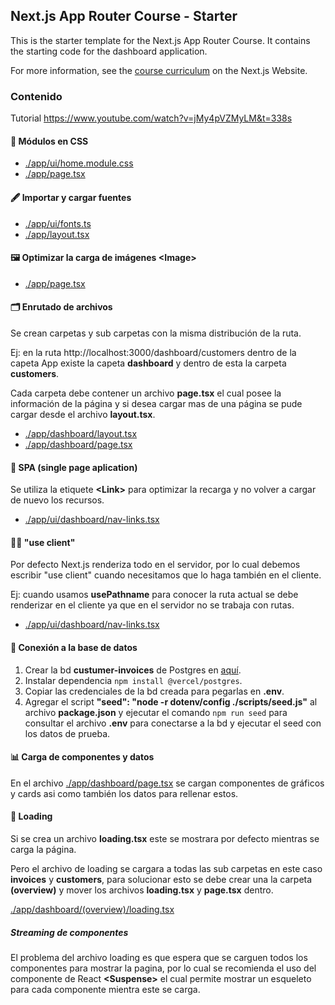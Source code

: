 ## Next.js App Router Course - Starter

This is the starter template for the Next.js App Router Course. It contains the starting code for the dashboard application.

For more information, see the [course curriculum](https://nextjs.org/learn) on the Next.js Website.

### Contenido

Tutorial https://www.youtube.com/watch?v=jMy4pVZMyLM&t=338s

#### 🎨 Módulos en CSS

- [./app/ui/home.module.css](./app/ui/home.module.css)
- [./app/page.tsx](./app/page.tsx)

#### 🖋️ Importar y cargar fuentes

- [./app/ui/fonts.ts](./app/ui/fonts.ts)
- [./app/layout.tsx](./app/layout.tsx)

#### 🖼️ Optimizar la carga de imágenes \<Image\>

- [./app/page.tsx](./app/page.tsx)

#### 🗂️ Enrutado de archivos

Se crean carpetas y sub carpetas con la misma distribución de la ruta.

Ej: en la ruta http://localhost:3000/dashboard/customers dentro de la capeta App existe la capeta **dashboard** y dentro de esta la carpeta **customers**.

Cada carpeta debe contener un archivo **page.tsx** el cual posee la información de la página y si desea cargar mas de una página se pude cargar desde el archivo **layout.tsx**.

- [./app/dashboard/layout.tsx](./app/dashboard/layout.tsx)
- [./app/dashboard/page.tsx](./app/dashboard/page.tsx)

#### 📑 SPA (single page aplication)

Se utiliza la etiquete **\<Link\>** para optimizar la recarga y no volver a cargar de nuevo los recursos.

- [./app/ui/dashboard/nav-links.tsx](./app/ui/dashboard/nav-links.tsx)

#### 👨‍💻 "use client"

Por defecto Next.js renderiza todo en el servidor, por lo cual debemos escribir "use client" cuando necesitamos que lo haga también en el cliente.

Ej: cuando usamos **usePathname** para conocer la ruta actual se debe renderizar en el cliente ya que en el servidor no se trabaja con rutas.

- [./app/ui/dashboard/nav-links.tsx](./app/ui/dashboard/nav-links.tsx)

#### 💾 Conexión a la base de datos

1. Crear la bd **custumer-invoices** de Postgres en [aquí](https://vercel.com/mauricios-projects-2e094972/~/stores).
2. Instalar dependencia `npm install @vercel/postgres`.
3. Copiar las credenciales de la bd creada para pegarlas en **.env**.
4. Agregar el script **"seed": "node -r dotenv/config ./scripts/seed.js"** al archivo **package.json** y ejecutar el comando `npm run seed` para consultar el archivo **.env** para conectarse a la bd y ejecutar el seed con los datos de prueba.

#### 📊 Carga de componentes y datos

En el archivo [./app/dashboard/page.tsx](./app/dashboard/page.tsx) se cargan componentes de gráficos y cards asi como también los datos para rellenar estos.

#### 🔄 Loading

Si se crea un archivo **loading.tsx** este se mostrara por defecto mientras se carga la página.

Pero el archivo de loading se cargara a todas las sub carpetas en este caso **invoices** y **customers**, para solucionar esto se debe crear una la carpeta **(overview)** y mover los archivos **loading.tsx** y **page.tsx** dentro.

[./app/dashboard/(overview)/loading.tsx](<./app/dashboard/(overview)/loading.tsx>)

##### Streaming de componentes

El problema del archivo loading es que espera que se carguen todos los componentes para mostrar la pagina, por lo cual se recomienda el uso del componente de React **\<Suspense\>** el cual permite mostrar un esqueleto para cada componente mientra este se carga.

